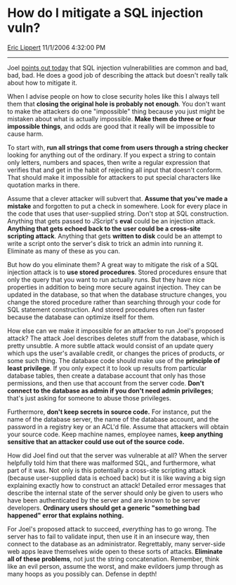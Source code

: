<div id="page">

# How do I mitigate a SQL injection vuln?

[Eric Lippert](https://social.msdn.microsoft.com/profile/Eric%20Lippert) 11/1/2006 4:32:00 PM

-----

<div id="content">

<div class="mine">

Joel [points out today](http://www.joelonsoftware.com/items/2006/11/01.html) that SQL injection vulnerabilities are common and bad, bad, bad. He does a good job of describing the attack but doesn't really talk about how to mitigate it.

When I advise people on how to close security holes like this I always tell them that **closing the original hole is probably not enough**. You don't want to make the attackers do one "impossible" thing because you just might be mistaken about what is actually impossible. **Make them do three or four impossible things**, and odds are good that it really will be impossible to cause harm.

To start with, **run all strings that come from users through a string checker** looking for anything out of the ordinary. If you expect a string to contain only letters, numbers and spaces, then write a regular expression that verifies that and get in the habit of rejecting all input that doesn't conform. That should make it impossible for attackers to put special characters like quotation marks in there.

Assume that a clever attacker will subvert that. **Assume that you've made a mistake** and forgotten to put a check in somewhere. Look for every place in the code that uses that user-supplied string. Don't stop at SQL construction. Anything that gets passed to JScript's **eval** could be an injection attack. **Anything that gets echoed back to the user could be a cross-site scripting attack**. Anything that gets **written to disk** could be an attempt to write a script onto the server's disk to trick an admin into running it. Eliminate as many of these as you can.

But how do you eliminate them? A great way to mitigate the risk of a SQL injection attack is to **use stored procedures**. Stored procedures ensure that only the query that you want to run actually runs. But they have nice properties in addition to being more secure against injection. They can be updated in the database, so that when the database structure changes, you change the stored procedure rather than searching through your code for SQL statement construction. And stored procedures often run faster because the database can optimize itself for them.

How else can we make it impossible for an attacker to run Joel's proposed attack? The attack Joel describes deletes stuff from the database, which is pretty unsubtle. A more subtle attack would consist of an update query which ups the user's available credit, or changes the prices of products, or some such thing. The database code should make use of the **principle of least privilege**. If you only expect it to look up results from particular database tables, then create a database account that only has those permissions, and then use that account from the server code. **Don't connect to the database as admin if you don't need admin privileges**; that's just asking for someone to abuse those privileges.

Furthermore, **don't keep secrets in source code.** For instance, put the name of the database server, the name of the database account, and the password in a registry key or an ACL'd file. Assume that attackers will obtain your source code. Keep machine names, employee names, **keep anything sensitive that an attacker could use out of the source code.**

How did Joel find out that the server was vulnerable at all? When the server helpfully told him that there was malformed SQL, and furthermore, what part of it was. Not only is this potentially a cross-site scripting attack (because user-supplied data is echoed back) but it is like waving a big sign explaining exactly how to construct an attack\! Detailed error messages that describe the internal state of the server should only be given to users who have been authenticated by the server and are known to be server developers. **Ordinary users should get a generic "something bad happened" error that explains nothing.**

For Joel's proposed attack to succeed, *everything* has to go wrong. The server has to fail to validate input, then use it in an insecure way, then connect to the database as an administrator. Regrettably, many server-side web apps leave themselves wide open to these sorts of attacks. **Eliminate all of these problems**, not just the string concatenation. Remember, think like an evil person, assume the worst, and make evildoers jump through as many hoops as you possibly can. Defense in depth\!

</div>

</div>

</div>

